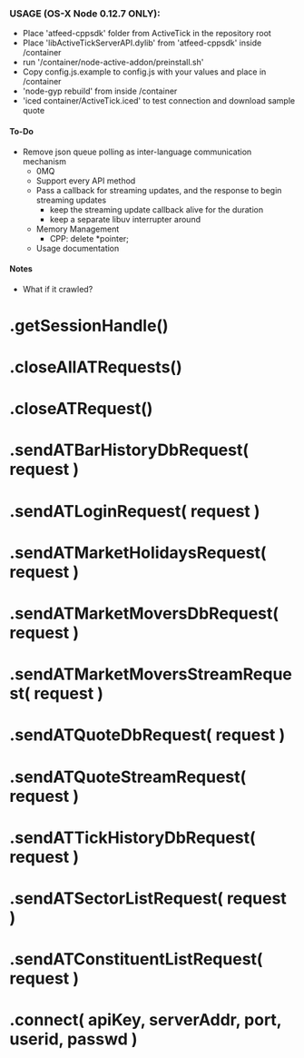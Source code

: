 ### USAGE (OS-X Node 0.12.7 ONLY):
- Place 'atfeed-cppsdk' folder from ActiveTick in the repository root
- Place 'libActiveTickServerAPI.dylib' from 'atfeed-cppsdk' inside /container
- run '/container/node-active-addon/preinstall.sh'
- Copy config.js.example to config.js with your values and place in /container
- 'node-gyp rebuild' from inside /container
- 'iced container/ActiveTick.iced' to test connection and download sample quote

#### To-Do
- Remove json queue polling as inter-language communication mechanism
  - 0MQ
  - Support every API method
  - Pass a callback for streaming updates, and the response to begin streaming updates
    - keep the streaming update callback alive for the duration
    - keep a separate libuv interrupter around
  - Memory Management
    - CPP: delete *pointer;
  - Usage documentation

#### Notes
- What if it crawled?

# .getSessionHandle()
# .closeAllATRequests()
# .closeATRequest()
# .sendATBarHistoryDbRequest( request )
# .sendATLoginRequest( request )
# .sendATMarketHolidaysRequest( request )
# .sendATMarketMoversDbRequest( request )
# .sendATMarketMoversStreamRequest( request )
# .sendATQuoteDbRequest( request )
# .sendATQuoteStreamRequest( request )
# .sendATTickHistoryDbRequest( request )
# .sendATSectorListRequest( request )
# .sendATConstituentListRequest( request )
# .connect( apiKey, serverAddr, port, userid, passwd )